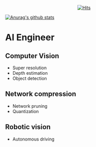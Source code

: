 


  <div align=center>
	
  [![Hits](https://hits.seeyoufarm.com/api/count/incr/badge.svg?url=https%3A%2F%2Fgithub.com%2Fbigpicturejh&count_bg=%2379C83D&title_bg=%23D527B9&icon=lg.svg&icon_color=%23FF0000&title=hits&edge_flat=false)](https://hits.seeyoufarm.com)
	
  </div>


[![Anurag's github stats](https://github-readme-stats.vercel.app/api?username=bigpicturejh)](https://github.com/anuraghazra/github-readme-stats)

# AI Engineer
## Computer Vision
* Super resolution
* Depth estimation
* Object detection
## Network compression
* Network pruning
* Quantization
## Robotic vision
* Autonomous driving
<!--
**bigpicturejh/bigpicturejh** is a ✨ _special_ ✨ repository because its `README.md` (this file) appears on your GitHub profile.

Here are some ideas to get you started:

- 🔭 I’m currently working on ...
- 🌱 I’m currently learning ...
- 👯 I’m looking to collaborate on ...
- 🤔 I’m looking for help with ...
- 💬 Ask me about ...
- 📫 How to reach me: ...
- 😄 Pronouns: ...
- ⚡ Fun fact: ...
-->
